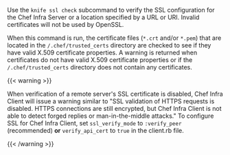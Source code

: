 Use the `knife ssl check` subcommand to verify the SSL configuration for
the Chef Infra Server or a location specified by a URL or URI. Invalid
certificates will not be used by OpenSSL.

When this command is run, the certificate files (`*.crt` and/or `*.pem`)
that are located in the `/.chef/trusted_certs` directory are checked to
see if they have valid X.509 certificate properties. A warning is
returned when certificates do not have valid X.509 certificate
properties or if the `/.chef/trusted_certs` directory does not contain
any certificates.

{{< warning >}}

When verification of a remote server's SSL certificate is disabled, Chef
Infra Client will issue a warning similar to "SSL validation of HTTPS
requests is disabled. HTTPS connections are still encrypted, but Chef
Infra Client is not able to detect forged replies or man-in-the-middle
attacks." To configure SSL for Chef Infra Client, set `ssl_verify_mode`
to `:verify_peer` (recommended) **or** `verify_api_cert` to `true` in
the client.rb file.

{{< /warning >}}
